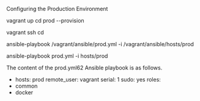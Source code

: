 Configuring the Production Environment

vagrant up cd prod --provision

vagrant ssh cd

ansible-playbook /vagrant/ansible/prod.yml -i /vagrant/ansible/hosts/prod

ansible-playbook prod.yml -i hosts/prod

The content of the prod.yml62 Ansible playbook is as follows.
- hosts: prod
remote_user: vagrant
serial: 1
sudo: yes
roles:
- common
- docker
